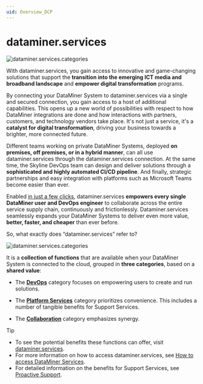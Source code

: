 ```yaml
---
uid: Overview_DCP
---
```


# dataminer.services

![dataminer.services.categories](~/dataminer-overview/images/dataminer.services_visual.png)

With dataminer.services, you gain access to innovative and game-changing solutions that support the **transition into the emerging ICT media and broadband landscape** and **empower digital transformation** programs.

By connecting your DataMiner System to dataminer.services via a single and secured connection, you gain access to a host of additional capabilities. This opens up a new world of possibilities with respect to how DataMiner integrations are done and how interactions with partners, customers, and technology vendors take place. It's not just a service, it's a **catalyst for digital transformation**, driving your business towards a brighter, more connected future.

Different teams working on private DataMiner Systems, deployed **on premises, off premises, or in a hybrid manner**, can all use dataminer.services through the dataminer.services connection. At the same time, the Skyline DevOps team can design and deliver solutions through a **sophisticated and highly automated CI/CD pipeline**. And finally, strategic partnerships and easy integration with platforms such as Microsoft Teams become easier than ever.

Enabled [in just a few clicks](xref:Linking_your_DataMiner_and_DCP_account), dataminer.services **empowers every single DataMiner user and DevOps engineer** to collaborate across the entire service supply chain, continuously and frictionlessly. Dataminer.services seamlessly expands your DataMiner Systems to deliver even more value, **better, faster, and cheaper** than ever before.

So, what exactly does “dataminer.services” refer to?

![dataminer.services.categories](~/dataminer-overview/images/DMS_dataminer_services_categories.jpg)

It is a **collection of functions** that are available when your DataMiner System is connected to the cloud, grouped in **three categories**, based on a **shared value**:

- The [**DevOps**](xref:Overview_DevOps) category focuses on empowering users to create and run solutions.

- The [**Platform Services**](xref:Overview_Platform_services) category prioritizes convenience. This includes a number of tangible benefits for Support Services.

- The [**Collaboration**](xref:Overview_Collaboration) category emphasizes synergy.

> [!TIP]
>
> - To see the potential benefits these functions can offer, visit [dataminer.services](https://dataminer.services/).
> - For more information on how to access dataminer.services, see [How to access DataMiner Services](https://skyline.be/dataminer/cloud-services).
> - For detailed information on the benefits for Support Services, see [Proactive Support](xref:Proactive_Support).
